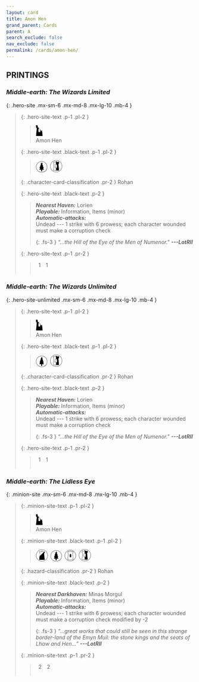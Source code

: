 ```yaml
---
layout: card
title: Amon Hen
grand_parent: Cards
parent: A
search_exclude: false
nav_exclude: false
permalink: /cards/amon-hen/
---
```


## PRINTINGS


### _Middle-earth: The Wizards Limited_

{: .hero-site .mx-sm-6 .mx-md-8 .mx-lg-10 .mb-4 }
> {: .hero-site-text .p-1 .pl-2 }
> > <div class="card-mp"><img src="/assets/images/ruinlair.svg"></div>
> > <div class="character-card-name">Amon Hen</div>
>
> {: .hero-site-text .black-text .p-1 .pl-2 }
> > ![](/assets/images/wilderness.svg)&ensp;![](/assets/images/border-land.svg)
>
> {: .character-card-classification .pr-2 }
> Rohan
>
> {: .hero-site-text .black-text .p-2 }
> > _**Nearest Haven:**_ Lorien <br>_**Playable:**_ Information, Items (minor) <br>_**Automatic-attacks:**_<br> Undead --- 1 strike with 6 prowess; each character wounded must make a corruption check  
> > 
> > {: .fs-3 } 
> > _“...the Hill of the Eye of the Men of Numenor."_ ***---&#65279;LotRII*** 
> 
> {: .hero-site-text .p-1 .pr-2 }
> > <div class="hero-site-draw"><span class="hero-you-draw">&ensp;1&ensp;</span><span class="hero-opp-draw">&ensp;1&ensp;</span></div>
> > <div class="card-corruption">&nbsp;</div>

### _Middle-earth: The Wizards Unlimited_

{: .hero-site-unlimited .mx-sm-6 .mx-md-8 .mx-lg-10 .mb-4 }
> {: .hero-site-text .p-1 .pl-2 }
> > <div class="card-mp"><img src="/assets/images/ruinlair.svg"></div>
> > <div class="character-card-name">Amon Hen</div>
>
> {: .hero-site-text .black-text .p-1 .pl-2 }
> > ![](/assets/images/wilderness.svg)&ensp;![](/assets/images/border-land.svg)
>
> {: .character-card-classification .pr-2 }
> Rohan
>
> {: .hero-site-text .black-text .p-2 }
> > _**Nearest Haven:**_ Lorien <br>_**Playable:**_ Information, Items (minor) <br>_**Automatic-attacks:**_<br> Undead --- 1 strike with 6 prowess; each character wounded must make a corruption check  
> > 
> > {: .fs-3 } 
> > _“...the Hill of the Eye of the Men of Numenor."_ ***---&#65279;LotRII*** 
> 
> {: .hero-site-text .p-1 .pr-2 }
> > <div class="hero-site-draw"><span class="hero-you-draw">&ensp;1&ensp;</span><span class="hero-opp-draw">&ensp;1&ensp;</span></div>
> > <div class="card-corruption">&nbsp;</div>

### _Middle-earth: The Lidless Eye_

{: .minion-site .mx-sm-6 .mx-md-8 .mx-lg-10 .mb-4 }
> {: .minion-site-text .p-1 .pl-2 }
> > <div class="card-mp"><img src="/assets/images/ruinlair.svg"></div>
> > <div class="card-name">Amon Hen</div>
>
> {: .minion-site-text .black-text .p-1 .pl-2 }
> > ![](/assets/images/shadow-land.svg)&ensp;![](/assets/images/wilderness.svg)&ensp;![](/assets/images/free-domain.svg)&ensp;![](/assets/images/border-land.svg)
>
> {: .hazard-classification .pr-2 }
> Rohan
>
> {: .minion-site-text .black-text .p-2 }
> > ***Nearest Darkhaven:*** Minas Morgul <br>_**Playable:**_ Information, Items (minor) <br>_**Automatic-attacks:**_<br> Undead --- 1 strike with 6 prowess; each character wounded must make a corruption check modified by -2  
> > 
> > {: .fs-3 } 
> > _“...great works that could still be seen in this strange border-land of the Emyn Muil: the stone kings and the seats of Lhaw and Hen...”_ ***---&#65279;LotRII*** 
> 
> {: .minion-site-text .p-1 .pr-2 }
> > <div class="hero-site-draw"><span class="minion-you-draw">&ensp;2&ensp;</span><span class="minion-opp-draw">&ensp;2&ensp;</span></div>
> > <div class="card-corruption">&nbsp;</div>
